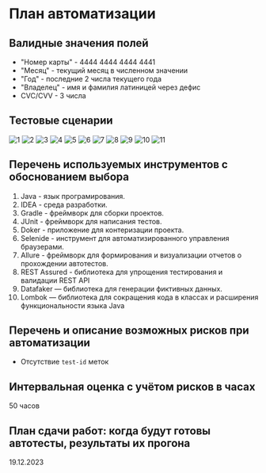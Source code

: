 # План автоматизации

## Валидные значения полей

  - "Номер карты" - 4444 4444 4444 4441
  - "Месяц" - текущий месяц в численном значении
  - "Год" - последние 2 числа текущего года
  - "Владелец" - имя и фамилия латиницей через дефис
  - CVC/CVV - 3 числа

## Тестовые сценарии

![1](https://github.com/Anna-Belyaeva/Diplom/assets/105930064/48e66f47-4334-4f81-bdf0-926e52b20f0b)
![2](https://github.com/Anna-Belyaeva/Diplom/assets/105930064/cc1de2cf-f062-4320-99ed-7b4306b55068)
![3](https://github.com/Anna-Belyaeva/Diplom/assets/105930064/1e4bd5c5-e8de-4a08-81f3-5c07de7510ac)
![4](https://github.com/Anna-Belyaeva/Diplom/assets/105930064/6d201dc4-b80d-4763-bf33-27a7de15ae50)
![5](https://github.com/Anna-Belyaeva/Diplom/assets/105930064/84532a30-714f-4673-97e3-9453aec98da7)
![6](https://github.com/Anna-Belyaeva/Diplom/assets/105930064/3e7bc1bc-0f9b-4605-9bce-3b72645b11eb)
![7](https://github.com/Anna-Belyaeva/Diplom/assets/105930064/6c9cf83c-8c59-4151-a391-48159c91fc57)
![8](https://github.com/Anna-Belyaeva/Diplom/assets/105930064/d8f02d9e-2f9e-45d2-9de5-ab4e1cc4f951)
![9](https://github.com/Anna-Belyaeva/Diplom/assets/105930064/28dbd0d8-ae90-427d-95ea-49551725b9be)
![10](https://github.com/Anna-Belyaeva/Diplom/assets/105930064/88a564ed-12d8-4fc5-b9c0-afe9f9c6b758)
![11](https://github.com/Anna-Belyaeva/Diplom/assets/105930064/012ea44b-19b7-4ab1-8ecf-f284850b2a38)

## Перечень используемых инструментов с обоснованием выбора
1. Java - язык програмирования.
2. IDEA - среда разработки.
3. Gradle - фреймворк для сборки проектов.
4. JUnit - фреймворк для написания тестов.
5. Doker - приложение для контеризации проекта.
6. Selenide - инструмент для автоматизированного управления браузерами.
7. Allure - фреймворк для формирования и визуализации отчетов о прохождении автотестов.
8. REST Assured - библиотека для упрощения тестирования и валидации REST API
9. Datafaker — библиотека для генерации фиктивных данных.
10. Lombok — библиотека для сокращения кода в классах и расширения функциональности языка Java

## Перечень и описание возможных рисков при автоматизации
+ Отсутствие `test-id` меток

## Интервальная оценка с учётом рисков в часах
50 часов

## План сдачи работ: когда будут готовы автотесты, результаты их прогона
19.12.2023
